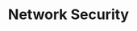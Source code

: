 ---
title: Network Security
sidebar_position: 1
tags: [
  'Network Security', 
  'Cyber Security', 
  'Firewalls', 
  'Intrusion Detection System', 
  'VPN', 
  'Data Loss Prevention', 
  'Network Encryption', 
  'Secure Network Architecture', 
  'Network Vulnerabilities', 
  'Network Security Policy', 
  'Network Access Control', 
  'Wireless Security'
]
---